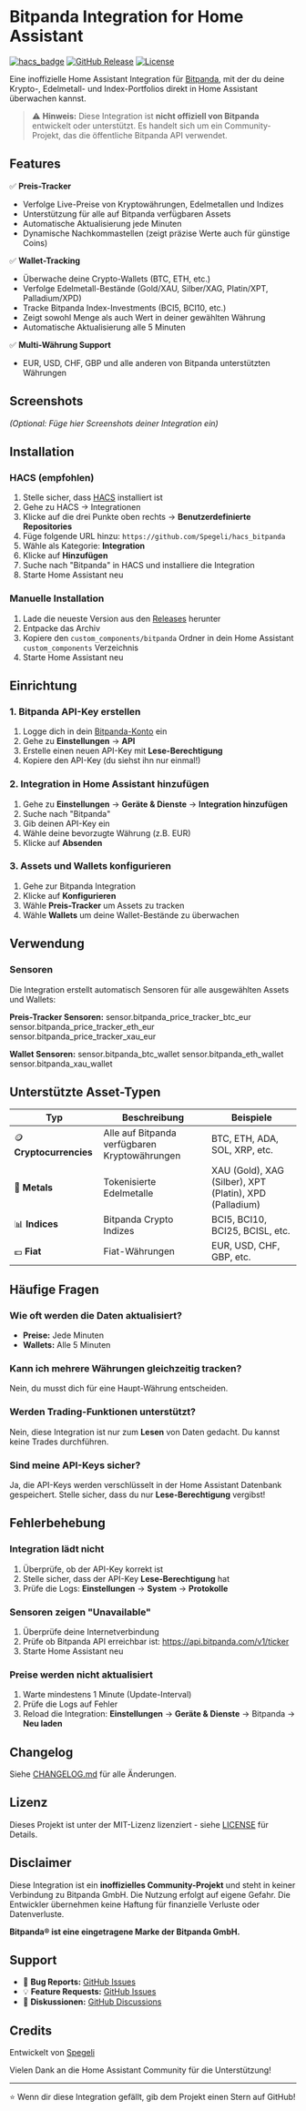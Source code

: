 # Bitpanda Integration for Home Assistant

[![hacs_badge](https://img.shields.io/badge/HACS-Custom-orange.svg)](https://github.com/custom-components/hacs)
[![GitHub Release](https://img.shields.io/github/release/Spegeli/bitpanda.svg)](https://github.com/Spegeli/bitpanda/releases)
[![License](https://img.shields.io/github/license/Spegeli/bitpanda.svg)](LICENSE)

Eine inoffizielle Home Assistant Integration für [Bitpanda](https://www.bitpanda.com), mit der du deine Krypto-, Edelmetall- und Index-Portfolios direkt in Home Assistant überwachen kannst.

> ⚠️ **Hinweis:** Diese Integration ist **nicht offiziell von Bitpanda** entwickelt oder unterstützt. Es handelt sich um ein Community-Projekt, das die öffentliche Bitpanda API verwendet.

## Features

✅ **Preis-Tracker**
- Verfolge Live-Preise von Kryptowährungen, Edelmetallen und Indizes
- Unterstützung für alle auf Bitpanda verfügbaren Assets
- Automatische Aktualisierung jede Minuten
- Dynamische Nachkommastellen (zeigt präzise Werte auch für günstige Coins)

✅ **Wallet-Tracking**
- Überwache deine Crypto-Wallets (BTC, ETH, etc.)
- Verfolge Edelmetall-Bestände (Gold/XAU, Silber/XAG, Platin/XPT, Palladium/XPD)
- Tracke Bitpanda Index-Investments (BCI5, BCI10, etc.)
- Zeigt sowohl Menge als auch Wert in deiner gewählten Währung
- Automatische Aktualisierung alle 5 Minuten

✅ **Multi-Währung Support**
- EUR, USD, CHF, GBP und alle anderen von Bitpanda unterstützten Währungen

## Screenshots

*(Optional: Füge hier Screenshots deiner Integration ein)*

## Installation

### HACS (empfohlen)

1. Stelle sicher, dass [HACS](https://hacs.xyz/) installiert ist
2. Gehe zu HACS → Integrationen
3. Klicke auf die drei Punkte oben rechts → **Benutzerdefinierte Repositories**
4. Füge folgende URL hinzu: `https://github.com/Spegeli/hacs_bitpanda`
5. Wähle als Kategorie: **Integration**
6. Klicke auf **Hinzufügen**
7. Suche nach "Bitpanda" in HACS und installiere die Integration
8. Starte Home Assistant neu

### Manuelle Installation

1. Lade die neueste Version aus den [Releases](https://github.com/Spegeli/hacs_bitpanda/releases) herunter
2. Entpacke das Archiv
3. Kopiere den `custom_components/bitpanda` Ordner in dein Home Assistant `custom_components` Verzeichnis
4. Starte Home Assistant neu

## Einrichtung

### 1. Bitpanda API-Key erstellen

1. Logge dich in dein [Bitpanda-Konto](https://www.bitpanda.com) ein
2. Gehe zu **Einstellungen** → **API**
3. Erstelle einen neuen API-Key mit **Lese-Berechtigung**
4. Kopiere den API-Key (du siehst ihn nur einmal!)

### 2. Integration in Home Assistant hinzufügen

1. Gehe zu **Einstellungen** → **Geräte & Dienste** → **Integration hinzufügen**
2. Suche nach "Bitpanda"
3. Gib deinen API-Key ein
4. Wähle deine bevorzugte Währung (z.B. EUR)
5. Klicke auf **Absenden**

### 3. Assets und Wallets konfigurieren

1. Gehe zur Bitpanda Integration
2. Klicke auf **Konfigurieren**
3. Wähle **Preis-Tracker** um Assets zu tracken
4. Wähle **Wallets** um deine Wallet-Bestände zu überwachen

## Verwendung

### Sensoren

Die Integration erstellt automatisch Sensoren für alle ausgewählten Assets und Wallets:

**Preis-Tracker Sensoren:**
sensor.bitpanda_price_tracker_btc_eur
sensor.bitpanda_price_tracker_eth_eur
sensor.bitpanda_price_tracker_xau_eur

**Wallet Sensoren:**
sensor.bitpanda_btc_wallet
sensor.bitpanda_eth_wallet
sensor.bitpanda_xau_wallet

## Unterstützte Asset-Typen

| Typ | Beschreibung | Beispiele |
|-----|--------------|-----------|
| 🪙 **Cryptocurrencies** | Alle auf Bitpanda verfügbaren Kryptowährungen | BTC, ETH, ADA, SOL, XRP, etc. |
| 🥇 **Metals** | Tokenisierte Edelmetalle | XAU (Gold), XAG (Silber), XPT (Platin), XPD (Palladium) |
| 📊 **Indices** | Bitpanda Crypto Indizes | BCI5, BCI10, BCI25, BCISL, etc. |
| 💶 **Fiat** | Fiat-Währungen | EUR, USD, CHF, GBP, etc. |

## Häufige Fragen

### Wie oft werden die Daten aktualisiert?
- **Preise:** Jede Minuten
- **Wallets:** Alle 5 Minuten

### Kann ich mehrere Währungen gleichzeitig tracken?
Nein, du musst dich für eine Haupt-Währung entscheiden.

### Werden Trading-Funktionen unterstützt?
Nein, diese Integration ist nur zum **Lesen** von Daten gedacht. Du kannst keine Trades durchführen.

### Sind meine API-Keys sicher?
Ja, die API-Keys werden verschlüsselt in der Home Assistant Datenbank gespeichert. Stelle sicher, dass du nur **Lese-Berechtigung** vergibst!

## Fehlerbehebung

### Integration lädt nicht
1. Überprüfe, ob der API-Key korrekt ist
2. Stelle sicher, dass der API-Key **Lese-Berechtigung** hat
3. Prüfe die Logs: **Einstellungen** → **System** → **Protokolle**

### Sensoren zeigen "Unavailable"
1. Überprüfe deine Internetverbindung
2. Prüfe ob Bitpanda API erreichbar ist: https://api.bitpanda.com/v1/ticker
3. Starte Home Assistant neu

### Preise werden nicht aktualisiert
1. Warte mindestens 1 Minute (Update-Interval)
2. Prüfe die Logs auf Fehler
3. Reload die Integration: **Einstellungen** → **Geräte & Dienste** → Bitpanda → **Neu laden**


## Changelog

Siehe [CHANGELOG.md](CHANGELOG.md) für alle Änderungen.

## Lizenz

Dieses Projekt ist unter der MIT-Lizenz lizenziert - siehe [LICENSE](LICENSE) für Details.

## Disclaimer

Diese Integration ist ein **inoffizielles Community-Projekt** und steht in keiner Verbindung zu Bitpanda GmbH. Die Nutzung erfolgt auf eigene Gefahr. Die Entwickler übernehmen keine Haftung für finanzielle Verluste oder Datenverluste.

**Bitpanda® ist eine eingetragene Marke der Bitpanda GmbH.**

## Support

- 🐛 **Bug Reports:** [GitHub Issues](https://github.com/Spegeli/hacs_bitpanda/issues)
- 💡 **Feature Requests:** [GitHub Issues](https://github.com/Spegeli/hacs_bitpanda/issues)
- 💬 **Diskussionen:** [GitHub Discussions](https://github.com/Spegeli/hacs_bitpanda/discussions)

## Credits

Entwickelt von [Spegeli](https://github.com/Spegeli)

Vielen Dank an die Home Assistant Community für die Unterstützung!

---

⭐ Wenn dir diese Integration gefällt, gib dem Projekt einen Stern auf GitHub!
